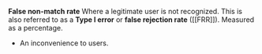 **False non-match rate**
Where a legitimate user is not recognized.  This is also referred to as a **Type I error** or **false rejection rate** ([[FRR]]). Measured as a percentage.
- An inconvenience to users.